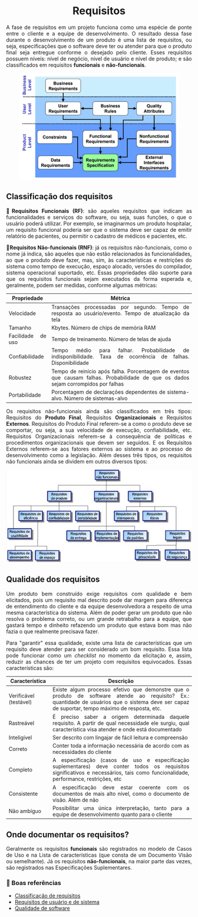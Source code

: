 # <center>Requisitos

<div align="justify">

A fase de requisitos em um projeto funciona como uma espécie de ponte entre o cliente e a equipe de desenvolvimento. O resultado dessa fase durante o desenvolvimento de um produto é uma lista de requisitos, ou seja, especificações que o software deve ter ou atender para que o produto final seja entregue conforme o desejado pelo cliente. Esses requisitos possuem níveis: nível de negócio, nível de usuário e nível de produto; e são classificados em requisitos **funcionais** e **não-funcionais**.
<div align="center">

![Niveis](../_media/requisitos/niveis_requisitos.png)

</div>

## Classificação dos requisitos 

🔸**Requisitos Funcionais (RF)**: são aqueles requisitos que indicam as funcionalidades e serviços do software, ou seja, suas funções, o que o usuário poderá utilizar. Por exemplo, se imaginarmos um produto hospitalar, um requisito funcional poderia ser que o sistema deve ser capaz de emitir relatório de pacientes, ou permitir o cadastro de médicos e pacientes, etc.

🔸**Requisitos Não-funcionais (RNF)**: já os requisitos não-funcionais, como o nome já indica, são aqueles que não estão relacionados às funcionalidades, ao que o produto deve fazer, mas, sim, às características e restrições do sistema como tempo de execução, espaço alocado, versões do compilador, sistema operacional suportado, etc. Essas propriedades dão suporte para que os requisitos funcionais sejam executados da forma esperada e, geralmente, podem ser medidas, conforme algumas métricas:

|<center> Propriedade  | <center>Métrica |
|----------------|-----------------|
| Velocidade     | Transações processadas por segundo. Tempo de resposta ao usuário/evento. Tempo de atualização da tela |
| Tamanho        | Kbytes. Número de chips de memória RAM |
| Facilidade de uso | Tempo de treinamento. Número de telas de ajuda |
| Confiabilidade | Tempo médio para falhar. Probabilidade de indisponibilidade. Taxa de ocorrência de falhas. Disponibilidade |
| Robustez       | Tempo de reinício após falha. Porcentagem de eventos que causam falhas. Probabilidade de que os dados sejam corrompidos por falhas |
| Portabilidade  | Porcentagem de declarações dependentes de sistema-alvo. Número de sistemas-alvo |

Os requisitos não-funcionais ainda são classificados em três tipos: Requisitos do **Produto Final**, Requisitos **Organizacionais** e Requisitos **Externos**. Requisitos do Produto Final referem-se a como o produto deve se comportar, ou seja, a sua velocidade de execução, confiabilidade, etc. Requisitos Organizacionais referem-se à consequência de políticas e procedimentos organizacionais que devem ser seguidos. E os Requisitos Externos referem-se aos fatores externos ao sistema e ao processo de desenvolvimento como a legislação. Além desses três tipos, os requisitos não funcionais ainda se dividem em outros diversos tipos:

<div align="center">

![RNF](../_media/requisitos/RNF.png)

</div>

## Qualidade dos requisitos 

Um produto bem construído exige requisitos com qualidade e bem elicitados, pois um requisito mal descrito pode dar margem para diferença de entendimento do cliente e da equipe desenvolvedora a respeito de uma mesma característica do sistema. Além de poder gerar um produto que não resolva o problema correto, ou um grande retrabalho para a equipe, que gastará tempo e dinheito refazendo um produto que estava bom mas não fazia o que realmente precisava fazer. 

Para "garantir" essa qualidade, existe uma lista de características que um requisito deve atender para ser considerado um bom requisito. Essa lista pode funcionar como um *checklist* no momento da elicitação e, assim, reduzir as chances de ter um projeto com requisitos equivocados. Essas características são:

|<center> Característica  | <center>Descrição |
|-------------------------|-------------------|
| Verificável (testável)  | Existe algum processo efetivo que demonstre que o produto de software atende ao requisito? Ex.: quantidade de usuários que o sistema deve ser capaz de suportar, tempo máximo de resposta, etc. |
| Rastreável              | É preciso saber a origem determinada daquele requisito. A partir de qual necessidade ele surgiu, qual característica visa atender e onde está documentado |
| Inteligível             | Ser descrito com lingajar de fácil leitura e compreensão |
| Correto                 | Conter toda a informação necessária de acordo com as necessidades do cliente | 
| Completo                | A especificação (casos de uso e especificação suplementares) deve conter todos os requisitos significativos e necessários, tais como funcionalidade, performance, restrições, etc|
| Consistente             | A especificação deve estar coerente com os documentos de mais alto nível, como o documento de visão. Além de não |
| Não ambíguo             | Possibilitar uma única interpretação, tanto para a equipe de desenvolvimento quanto para o cliente |

## Onde documentar os requisitos?
Geralmente os requisitos **funcionais** são registrados no modelo de Casos de Uso e na Lista de características (que consta de um Documento Visão ou semelhante). Já os requisitos **não-funcionais**, na maior parte das vezes, são registrados nas Especificações Suplementares.

</div> 

### 📌 Boas referências
- [Classificação de requisitos](https://www.devmedia.com.br/introducao-a-requisitos-de-software/29580#:~:text=Existem%20dois%20tipos%20de%20classifica%C3%A7%C3%A3o,seja%2C%20suas%20fun%C3%A7%C3%B5es%20e%20informa%C3%A7%C3%B5es.)
- [Requisitos de usuário e de sistema](https://homepages.dcc.ufmg.br/~figueiredo/disciplinas/aulas/req-usuario-sistema_v01.pdf)
- [Qualidade de software](https://www.devmedia.com.br/qualidade-de-software-engenharia-de-software-29/18209)